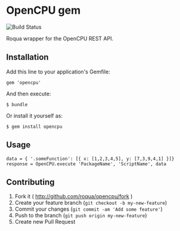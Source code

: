 # OpenCPU gem

![Build Status](https://circleci.com/gh/roqua/roqua-opencpu.png?circle-token=4689df66bef26cd4aff65a4893c25400795b408a)

Roqua wrapper for the OpenCPU REST API.

## Installation

Add this line to your application's Gemfile:

    gem 'opencpu'

And then execute:

    $ bundle

Or install it yourself as:

    $ gem install opencpu

## Usage

    data = { '.someFunction': [{ x: [1,2,3,4,5], y: [7,3,9,4,1] }]}
    response = OpenCPU.execute 'PackageName', 'ScriptName', data

## Contributing

1. Fork it ( http://github.com/roqua/opencpu/fork )
2. Create your feature branch (`git checkout -b my-new-feature`)
3. Commit your changes (`git commit -am 'Add some feature'`)
4. Push to the branch (`git push origin my-new-feature`)
5. Create new Pull Request
